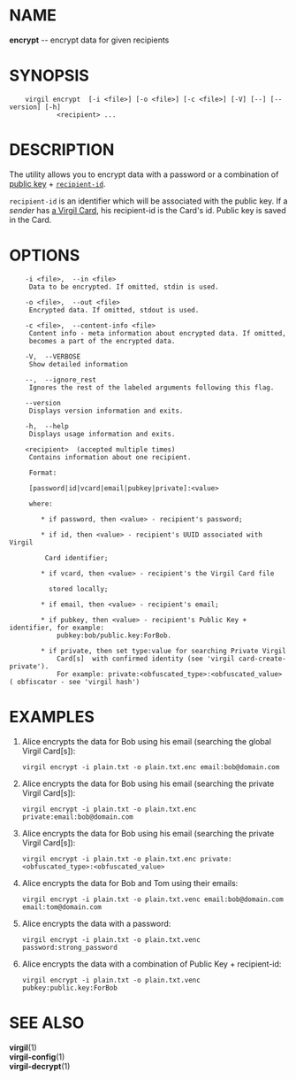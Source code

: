 NAME
====

**encrypt** -- encrypt data for given recipients

SYNOPSIS
========

        virgil encrypt  [-i <file>] [-o <file>] [-c <file>] [-V] [--] [--version] [-h]
                <recipient> ...

DESCRIPTION
===========

The utility allows you to encrypt data with a password or a combination
of [public
key](https://github.com/VirgilSecurity/virgil/wiki/Virgil-Glossary#public-key)
+
[`recipient-id`](https://github.com/VirgilSecurity/virgil/wiki/Virgil-Glossary#recipients-identifier).

`recipient-id` is an identifier which will be associated with the public
key. If a *sender* has [a Virgil
Card](https://github.com/VirgilSecurity/virgil/wiki/Virgil-Glossary#virgil-card),
his recipient-id is the Card's id. Public key is saved in the Card.

OPTIONS
=======

        -i <file>,  --in <file>
         Data to be encrypted. If omitted, stdin is used.

        -o <file>,  --out <file>
         Encrypted data. If omitted, stdout is used.

        -c <file>,  --content-info <file>
         Content info - meta information about encrypted data. If omitted,
         becomes a part of the encrypted data.

        -V,  --VERBOSE
         Show detailed information

        --,  --ignore_rest
         Ignores the rest of the labeled arguments following this flag.

        --version
         Displays version information and exits.

        -h,  --help
         Displays usage information and exits.

        <recipient>  (accepted multiple times)
         Contains information about one recipient.

         Format:

         [password|id|vcard|email|pubkey|private]:<value>

         where:

            * if password, then <value> - recipient's password;

            * if id, then <value> - recipient's UUID associated with Virgil

             Card identifier;

            * if vcard, then <value> - recipient's the Virgil Card file

              stored locally;

            * if email, then <value> - recipient's email;

            * if pubkey, then <value> - recipient's Public Key + identifier, for example:
                pubkey:bob/public.key:ForBob.

            * if private, then set type:value for searching Private Virgil
                Card[s]  with confirmed identity (see 'virgil card-create-private').
                For example: private:<obfuscated_type>:<obfuscated_value> ( obfiscator - see 'virgil hash')

EXAMPLES
========

1.  Alice encrypts the data for Bob using his email (searching the
    global Virgil Card\[s\]):

        virgil encrypt -i plain.txt -o plain.txt.enc email:bob@domain.com

2.  Alice encrypts the data for Bob using his email (searching the
    private Virgil Card\[s\]):

        virgil encrypt -i plain.txt -o plain.txt.enc private:email:bob@domain.com

3.  Alice encrypts the data for Bob using his email (searching the
    private Virgil Card\[s\]):

        virgil encrypt -i plain.txt -o plain.txt.enc private:<obfuscated_type>:<obfuscated_value>

4.  Alice encrypts the data for Bob and Tom using their emails:

        virgil encrypt -i plain.txt -o plain.txt.venc email:bob@domain.com email:tom@domain.com

5.  Alice encrypts the data with a password:

        virgil encrypt -i plain.txt -o plain.txt.venc password:strong_password

6.  Alice encrypts the data with a combination of Public Key +
    recipient-id:

        virgil encrypt -i plain.txt -o plain.txt.venc pubkey:public.key:ForBob

SEE ALSO
========

**virgil**(1)  
**virgil-config**(1)  
**virgil-decrypt**(1)
